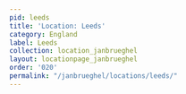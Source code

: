 ```yaml
---
pid: leeds
title: 'Location: Leeds'
category: England
label: Leeds
collection: location_janbrueghel
layout: locationpage_janbrueghel
order: '020'
permalink: "/janbrueghel/locations/leeds/"
---
```

